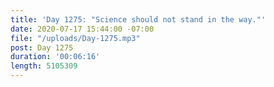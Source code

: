 ```yaml
---
title: 'Day 1275: "Science should not stand in the way."'
date: 2020-07-17 15:44:00 -07:00
file: "/uploads/Day-1275.mp3"
post: Day 1275
duration: '00:06:16'
length: 5105309
---
```


